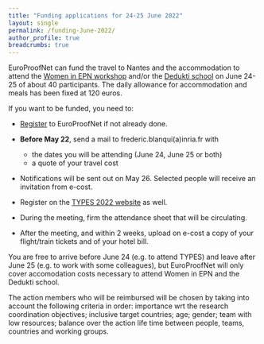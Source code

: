 ```yaml
---
title: "Funding applications for 24-25 June 2022"
layout: single
permalink: /funding-June-2022/
author_profile: true
breadcrumbs: true
---
```


EuroProofNet can fund the travel to Nantes and the accommodation to
attend the [Women in EPN workshop](../women-epn-2022) and/or the
[Dedukti school](../dedukti-school-2022) on June 24-25 of about 40
participants. The daily allowance for accommodation and meals has been
fixed at 120 euros.

If you want to be funded, you need to:

- [Register](https://e-services.cost.eu/action/CA20111/working-groups/apply) to EuroProofNet if not already done.

- **Before May 22**, send a mail to frederic.blanqui(a)inria.fr with
  * the dates you will be attending (June 24, June 25 or both)
  * a quote of your travel cost

- Notifications will be sent out on May 26. Selected people will
receive an invitation from e-cost.

- Register on the [TYPES 2022 website](https://types22.inria.fr/) as well.

- During the meeting, firm the attendance sheet that will be circulating.

- After the meeting, and within 2 weeks, upload on e-cost a copy of
  your flight/train tickets and of your hotel bill.

You are free to arrive before June 24 (e.g. to attend TYPES) and leave
after June 25 (e.g. to work with some colleagues), but EuroProofNet
will only cover accomodation costs necessary to attend Women in EPN
and the Dedukti school.

The action members who will be reimbursed will be chosen by taking
into account the following criteria in order: importance wrt the
research coordination objectives; inclusive target countries; age;
gender; team with low resources; balance over the action life time
between people, teams, countries and working groups.

